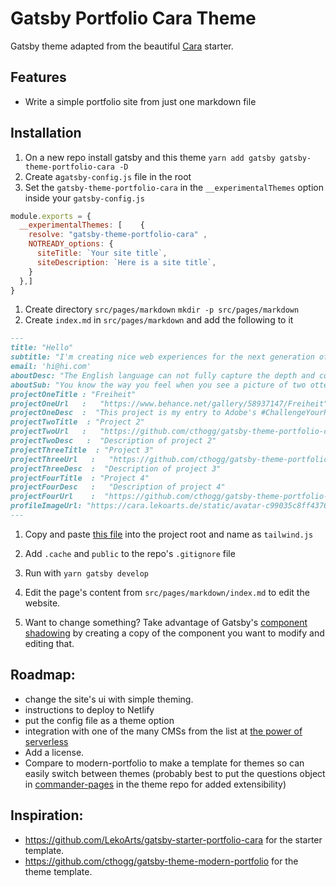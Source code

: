 # Gatsby Portfolio Cara Theme

Gatsby theme adapted from the beautiful [Cara](https://github.com/LekoArts/gatsby-starter-portfolio-cara) starter. 

## Features

- Write a simple portfolio site from just one markdown file

## Installation

1. On a new repo install gatsby and this theme `yarn add gatsby gatsby-theme-portfolio-cara -D`
1. Create a`gatsby-config.js` file in the root
1. Set the `gatsby-theme-portfolio-cara` in the `__experimentalThemes` option inside your `gatsby-config.js` 

```js
module.exports = {
  __experimentalThemes: [    {
    resolve: "gatsby-theme-portfolio-cara" ,
    NOTREADY_options: {
      siteTitle: `Your site title`,
      siteDescription: `Here is a site title`,
    }
  },]
}
```
1. Create directory `src/pages/markdown` `mkdir -p src/pages/markdown`
1. Create `index.md` in `src/pages/markdown` and add the following to it

```markdown
---
title: "Hello"
subtitle: "I'm creating nice web experiences for the next generation of consumer-facing companies"
email: 'hi@hi.com'
aboutDesc: "The English language can not fully capture the depth and complexity of my thoughts. So I'm incorporating Emoji into my speech to better express myself. Winky face."
aboutSub: "You know the way you feel when you see a picture of two otters holding hands? That's how you're gonna feel every day. My mother cried the day I was born because she knew she’d never be prettier than me. You should make me your campaign manager. I was born for politics. I have great hair and I love lying. Captain? The kids want to know where Paulie the Pigeon is. I told them he got sucked up into an airplane engine, is that all right?"
projectOneTitle : "Freiheit"        
projectOneUrl   :   "https://www.behance.net/gallery/58937147/Freiheit"                        
projectOneDesc  :  "This project is my entry to Adobe's #ChallengeYourPerspective contest."                
projectTwoTitle  : "Project 2"     
projectTwoUrl   :   "https://github.com/cthogg/gatsby-theme-portfolio-cara"
projectTwoDesc   :  "Description of project 2"   
projectThreeTitle  : "Project 3"      
projectThreeUrl   :   "https://github.com/cthogg/gatsby-theme-portfolio-cara"
projectThreeDesc  :  "Description of project 3" 
projectFourTitle  : "Project 4"     
projectFourDesc   :   "Description of project 4"
projectFourUrl    :  "https://github.com/cthogg/gatsby-theme-portfolio-cara" 
profileImageUrl: "https://cara.lekoarts.de/static/avatar-c99035c8ff4376bb578c17e597c4baed.jpg"
---

```
1.  Copy and paste [this file](https://raw.githubusercontent.com/cthogg/gatsby-theme-portfolio-cara/master/example/tailwind.js) into the project root and name as `tailwind.js` 

1. Add `.cache` and `public` to the repo's `.gitignore` file

1. Run with `yarn gatsby develop`  

1. Edit the page's content from `src/pages/markdown/index.md` to edit the website.

1. Want to change something? Take advantage of Gatsby's [component shadowing](https://www.gatsbyjs.org/blog/2019-04-29-component-shadowing/) by creating a copy of the component you want to modify and editing that.

## Roadmap:

- change the site's ui with simple theming.
- instructions to deploy to Netlify
- put the config file as a theme option
- integration with one of the many CMSs from the list at [the power of serverless](https://serverless.css-tricks.com/services/cmss/)
- Add a license.
- Compare to modern-portfolio to make a template for themes so can easily switch between themes (probably best to put the questions object in [commander-pages](https://github.com/cthogg/commander-pages) in the theme repo for added extensibility) 

## Inspiration:
-  https://github.com/LekoArts/gatsby-starter-portfolio-cara for the starter template.
-  https://github.com/cthogg/gatsby-theme-modern-portfolio for the theme template.